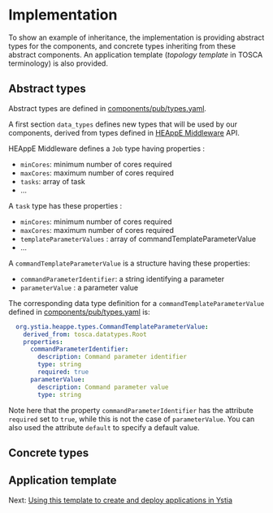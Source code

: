 # Implementation

To show an example of inheritance, the implementation is providing abstract types for the components, and concrete types inheriting from these abstract components.
An application template (*topology template* in TOSCA terminology) is also provided.

## Abstract types
Abstract types are defined in [components/pub/types.yaml](../components/pub/types.yaml).

A first section `data_types` defines new types that will be used by our components, derived from types defined in [HEAppE Middleware](https://code.it4i.cz/ADAS/HEAppE/Middleware/wikis/home) API.

HEAppE Middleware defines a `Job` type having properties :
* `minCores`: minimum number of cores required
* `maxCores`: maximum number of cores required
* `tasks`: array of task
* ...

A `task` type has these properties :
* `minCores`: minimum number of cores required
* `maxCores`: maximum number of cores required
* `templateParameterValues` : array of commandTemplateParameterValue
* ...

A `commandTemplateParameterValue` is a structure having these properties:
* `commandParameterIdentifier`: a string identifying a parameter
* `parameterValue` : a parameter value

The corresponding data type definition for a `commandTemplateParameterValue` defined in [components/pub/types.yaml](../components/pub/types.yaml) is:

```yaml
  org.ystia.heappe.types.CommandTemplateParameterValue:
    derived_from: tosca.datatypes.Root
    properties:
      commandParameterIdentifier:
        description: Command parameter identifier
        type: string
        required: true
      parameterValue:
        description: Command parameter value
        type: string
```

Note here that the property `commandParameterIdentifier`  has the attribute `required` set to `true`, while this is not the case of `parameterValue`. You can also used the attribute `default` to specify a default value.

## Concrete types

## Application template


Next: [Using this template to create and deploy applications in Ystia](using_ystia.md)
